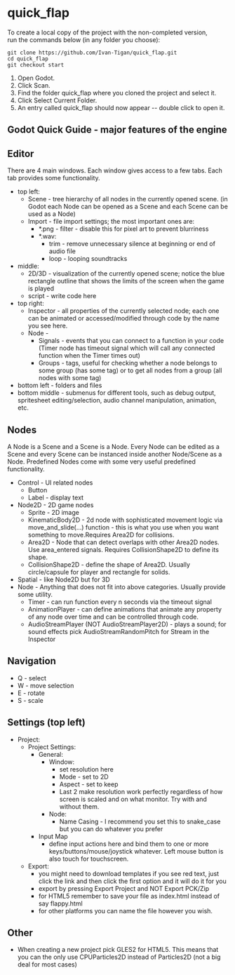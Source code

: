 # quick_flap

To create a local copy of the project with the non-completed version,  
run the commands below (in any folder you choose):
```
git clone https://github.com/Ivan-Tigan/quick_flap.git
cd quick_flap
git checkout start
```
1. Open Godot.
2. Click Scan.
3. Find the folder quick_flap where you cloned the project and select it.
4. Click Select Current Folder.
5. An entry called quick_flap should now appear -- double click to open it.

## Godot Quick Guide - major features of the engine

## Editor

There are 4 main windows. Each window gives access to a few tabs. Each tab provides some functionality.  
- top left:
  - Scene - tree hierarchy of all nodes in the currently opened scene. (in Godot each Node can be opened as a Scene and each Scene can be used as a Node)
  - Import - file import settings; the most important ones are:
    - *.png - filter - disable this for pixel art to prevent blurriness
    - *.wav:
      - trim - remove unnecessary silence at beginning or end of audio file
      - loop - looping soundtracks
- middle:
   - 2D/3D - visualization of the currently opened scene; notice the blue rectangle outline that shows the limits of the screen when the game is played
   - script - write code here
- top right:
   - Inspector - all properties of the currently selected node; each one can be animated or accessed/modified through code by the name you see here.
   - Node - 
      - Signals - events that you can connect to a function in your code (Timer node has timeout signal which will call any connected function when the Timer times out)
      - Groups - tags, useful for checking whether a node belongs to some group (has some tag) or to get all nodes from a group (all nodes with some tag)
- bottom left - folders and files
- bottom middle - submenus for different tools, such as debug output, spritesheet editing/selection, audio channel manipulation, animation, etc.

## Nodes
A Node is a Scene and a Scene is a Node. Every Node can be edited as a Scene and every Scene can be instanced inside another Node/Scene as a Node.
Predefined Nodes come with some very useful predefined functionality.
- Control - UI related nodes
   - Button
   - Label - display text
- Node2D - 2D game nodes
  - Sprite - 2D image
  - KinematicBody2D - 2d node with sophisticated movement logic via move_and_slide(...) function - this is what you use when you want something to move.Requires Area2D for collisions.
  - Area2D - Node that can detect overlaps with other Area2D nodes. Use area_entered signals. Requires CollisionShape2D to define its shape.
  - CollisionShape2D - define the shape of Area2D. Usually circle/capsule for player and rectangle for solids.
- Spatial - like Node2D but for 3D
- Node - Anything that does not fit into above categories. Usually provide some utility.
  - Timer - can run function every n seconds via the timeout signal
  - AnimationPlayer - can define animations that animate any property of any node over time and can be controlled through code.
  - AudioStreamPlayer (NOT AudioStreamPlayer2D) - plays a sound; for sound effects pick AudioStreamRandomPitch for Stream in the Inspector

## Navigation
 - Q - select
 - W - move selection
 - E - rotate 
 - S - scale

## Settings (top left)
- Project:
  - Project Settings:
    - General:
      - Window:
        - set resolution here
        - Mode - set to 2D
        - Aspect - set to keep
        - Last 2 make resolution work perfectly regardless of how screen is scaled and on what monitor. Try with and without them.
      - Node: 
        - Name Casing - I recommend you set this to snake_case but you can do whatever you prefer
    - Input Map
      - define input actions here and bind them to one or more keys/buttons/mouse/joystick whatever. Left mouse button is also touch for touchscreen.
  - Export:
    - you might need to download templates if you see red text, just click the link and then click the first option and it will do it for you
    - export by pressing Export Project and NOT Export PCK/Zip
    - for HTML5 remember to save your file as index.html instead of say flappy.html
    - for other platforms you can name the file however you wish.

## Other
- When creating a new project pick GLES2 for HTML5. This means that you can the only use CPUParticles2D instead of Particles2D (not a big deal for most cases)
